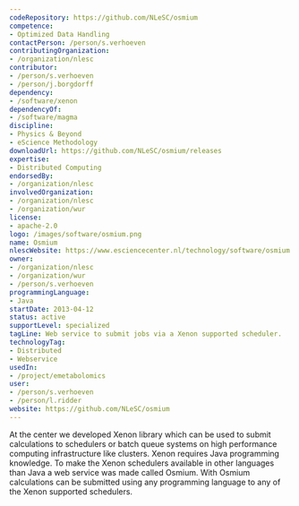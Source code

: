 ```yaml
---
codeRepository: https://github.com/NLeSC/osmium
competence:
- Optimized Data Handling
contactPerson: /person/s.verhoeven
contributingOrganization:
- /organization/nlesc
contributor:
- /person/s.verhoeven
- /person/j.borgdorff
dependency:
- /software/xenon
dependencyOf:
- /software/magma
discipline:
- Physics & Beyond
- eScience Methodology
downloadUrl: https://github.com/NLeSC/osmium/releases
expertise:
- Distributed Computing
endorsedBy:
- /organization/nlesc
involvedOrganization:
- /organization/nlesc
- /organization/wur
license:
- apache-2.0
logo: /images/software/osmium.png
name: Osmium
nlescWebsite: https://www.esciencecenter.nl/technology/software/osmium
owner:
- /organization/nlesc
- /organization/wur
- /person/s.verhoeven
programmingLanguage:
- Java
startDate: 2013-04-12
status: active
supportLevel: specialized
tagLine: Web service to submit jobs via a Xenon supported scheduler.
technologyTag:
- Distributed
- Webservice
usedIn:
- /project/emetabolomics
user:
- /person/s.verhoeven
- /person/l.ridder
website: https://github.com/NLeSC/osmium
---
```

At the center we developed Xenon library which can be used to submit calculations to schedulers or batch queue systems on high performance computing infrastructure like clusters. Xenon requires Java programming knowledge. To make the Xenon schedulers available in other languages than Java a web service was made called Osmium. With Osmium calculations can be submitted using any programming language to any of the Xenon supported schedulers.
